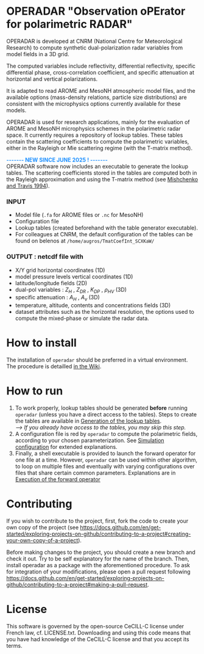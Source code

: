# OPERADAR "Observation oPErator for polarimetric RADAR"
OPERADAR is developed at CNRM (National Centre for Meteorological Research) 
to compute synthetic dual-polarization radar variables from model fields in a 3D grid.

The computed variables include reflectivity, differential reflectivity, specific differential phase, cross-correlation coefficient, and specific attenuation at horizontal and vertical polarizations.

It is adapted to read AROME and MesoNH atmospheric model files, and the available options (mass-density relations, particle size distributions) are consistent with the microphysics options currently available for these models.

OPERADAR is used for research applications, mainly for the evaluation of AROME and MesoNH microphysics schemes in the polarimetric radar space.
It currently requires a repository of lookup tables. These tables contain the scattering coefficients to compute the polarimetric variables, either in the Rayleigh or Mie scattering regime (with the T-matrix method). 

<span style='color:DodgerBlue;font-weight:bold'>------- NEW SINCE JUNE 2025 ! -------</span>
<br>OPERADAR software now includes an executable to generate the lookup tables. The scattering coefficients stored in the tables are computed both in the Rayleigh approximation and using the T-matrix method (see [Mishchenko and Travis 1994](https://www.sciencedirect.com/science/article/pii/0030401894907315?via%3Dihub)).

### INPUT
* Model file (`.fa` for AROME files or `.nc` for MesoNH)
* Configuration file
* Lookup tables (created beforehand with the table generator executable).
* For colleagues at CNRM, the default configuration of the tables can be found on belenos at `/home/augros/TmatCoefInt_SCXKaW/`

### OUTPUT : netcdf file with
* X/Y grid horizontal coordinates (1D)
* model pressure levels vertical coordinates (1D)
* latitude/longitude fields (2D)
* dual-pol variables : $Z_{H}$ , $Z_{DR}$ , $K_{DP}$ , $\rho_{HV}$ (3D)
* specific attenuation : $A_{H}$ , $A_{v}$ (3D)
* temperature, altitude, contents and concentrations fields (3D)
* dataset attributes such as the horizontal resolution, the options used to compute the mixed-phase or simulate the radar data.

# How to install
The installation of `operadar` should be preferred in a virtual environment. The procedure is detailled [in the Wiki](https://github.com/UMR-CNRM/operadar/wiki/Installation-tutorial).


# How to run
1) To work properly, lookup tables should be generated **before** running `operadar` (unless you have a direct access to the tables).
Steps to create the tables are available in [Generation of the lookup tables](https://github.com/UMR-CNRM/operadar/wiki/Generation-of-the-lookup-tables).<br>*--> If you already have access to the tables, you may skip this step.*
2) A configuration file is red by `operadar` to compute the polarimetric fields, according to your chosen parameterization. See [Simulation configuration](https://github.com/UMR-CNRM/operadar/wiki/Simulation-configuration) for extended explanations.
3) Finally, a shell executable is provided to launch the forward operator for one file at a time. However, `operadar` can be used within other algorithm, to loop on multiple files and eventually with varying configurations over files that share certain common parameters. Explanations are in [Execution of the forward operator](https://github.com/UMR-CNRM/operadar/wiki/Execution-of-the-forward-operator)

# Contributing
If you wish to contribute to the project, first, fork the code to create your own copy of the project (see https://docs.github.com/en/get-started/exploring-projects-on-github/contributing-to-a-project#creating-your-own-copy-of-a-project).

Before making changes to the project, you should create a new branch and check it out. Try to be self explanatory for the name of the branch. Then, install operadar as a package with the aforementioned procedure.
To ask for integration of your modifications, please open a pull request following https://docs.github.com/en/get-started/exploring-projects-on-github/contributing-to-a-project#making-a-pull-request.

# License
This software is governed by the open-source CeCILL-C license under French law, cf. LICENSE.txt. Downloading and using this code means that you have had knowledge of the CeCILL-C license and that you accept its terms.

